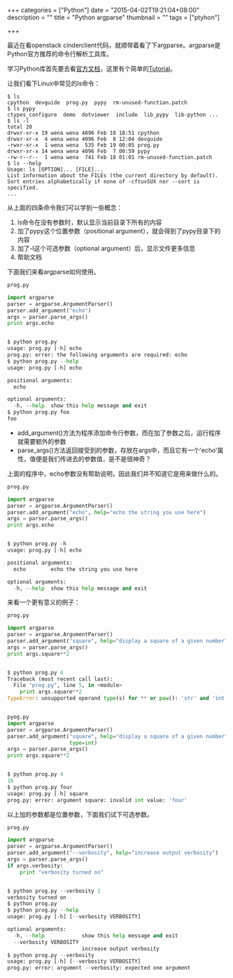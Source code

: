 +++
categories = ["Python"]
date = "2015-04-02T19:21:04+08:00"
description = ""
title = "Python argparse"
thumbnail = ""
tags = ["ptyhon"]

+++


最近在看openstack cinderclient代码，就顺带着看了下argparse。argparse是Python官方推荐的命令行解析工具库。

学习Python库首先要去看[官方文档](https://docs.python.org/2.7/library/argparse.html)，这里有个简单的[Tutorial](https://docs.python.org/2.7/howto/argparse.html#id1)。

<!--more-->

让我们看下Linux中常见的ls命令：

    $ ls
    cpython  devguide  prog.py  pypy  rm-unused-function.patch
    $ ls pypy
    ctypes_configure  demo  dotviewer  include  lib_pypy  lib-python ...
    $ ls -l
    total 20
    drwxr-xr-x 19 wena wena 4096 Feb 18 18:51 cpython
    drwxr-xr-x  4 wena wena 4096 Feb  8 12:04 devguide
    -rwxr-xr-x  1 wena wena  535 Feb 19 00:05 prog.py
    drwxr-xr-x 14 wena wena 4096 Feb  7 00:59 pypy
    -rw-r--r--  1 wena wena  741 Feb 18 01:01 rm-unused-function.patch
    $ ls --help
    Usage: ls [OPTION]... [FILE]...
    List information about the FILEs (the current directory by default).
    Sort entries alphabetically if none of -cftuvSUX nor --sort is specified.
    ...

从上面的四条命令我们可以学到一些概念：

1. ls命令在没有参数时，默认显示当前目录下所有的内容
1. 加了pypy这个位置参数（positional argument），就会得到了pypy目录下的内容
1. 加了-l这个可选参数（optional argument）后，显示文件更多信息
1. 帮助文档

下面我们来看argparse如何使用。

```python
prog.py

import argparse
parser = argparse.ArgumentParser()
parser.add_argument("echo")
args = parser.parse_args()
print args.echo


$ python prog.py
usage: prog.py [-h] echo
prog.py: error: the following arguments are required: echo
$ python prog.py --help
usage: prog.py [-h] echo

positional arguments:
  echo

optional arguments:
  -h, --help  show this help message and exit
$ python prog.py foo
foo
```

- add_argument()方法为程序添加命令行参数，而在加了参数之后，运行程序就需要额外的参数
- parse_args()方法返回接受到的参数，存放在args中，而且它有一个'echo'属性，值便是我们传进去的参数值，是不是很神奇？

上面的程序中，echo参数没有帮助说明，因此我们并不知道它是用来做什么的。

```python
prog.py

import argparse
parser = argparse.ArgumentParser()
parser.add_argument("echo", help="echo the string you use here")
args = parser.parse_args()
print args.echo


$ python prog.py -h
usage: prog.py [-h] echo

positional arguments:
  echo        echo the string you use here

optional arguments:
  -h, --help  show this help message and exit
```

来看一个更有意义的例子：

```python
prog.py

import argparse
parser = argparse.ArgumentParser()
parser.add_argument("square", help="display a square of a given number")
args = parser.parse_args()
print args.square**2


$ python prog.py 4
Traceback (most recent call last):
  File "prog.py", line 5, in <module>
    print args.square**2
TypeError: unsupported operand type(s) for ** or pow(): 'str' and 'int'


pyog.py
import argparse
parser = argparse.ArgumentParser()
parser.add_argument("square", help="display a square of a given number",
                    type=int)
args = parser.parse_args()
print args.square**2


$ python prog.py 4
16
$ python prog.py four
usage: prog.py [-h] square
prog.py: error: argument square: invalid int value: 'four'
```

以上加的参数都是位置参数，下面我们试下可选参数。

```python
prog.py

import argparse
parser = argparse.ArgumentParser()
parser.add_argument("--verbosity", help="increase output verbosity")
args = parser.parse_args()
if args.verbosity:
    print "verbosity turned on"


$ python prog.py --verbosity 1
verbosity turned on
$ python prog.py
$ python prog.py --help
usage: prog.py [-h] [--verbosity VERBOSITY]

optional arguments:
  -h, --help            show this help message and exit
  --verbosity VERBOSITY
                        increase output verbosity
$ python prog.py --verbosity
usage: prog.py [-h] [--verbosity VERBOSITY]
prog.py: error: argument --verbosity: expected one argument
```
